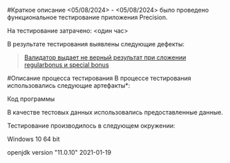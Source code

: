 #Краткое описание <05/08/2024> - <05/08/2024> было проведено функциональное тестирование приложения Precision.

На тестирование затрачено: <один час>

В результате тестирования выявлены следующие дефекты:

>[Валидатор выдает не верный результат при сложении regularbonus и special bonus]()

#Описание процесса тестирования В процессе тестирования использовались следующие артефакты*:

Код программы

В качестве тестовых данных использовались предоставленные данные.

Тестирование производилось в следующем окружении:

Windows 10 64 bit

openjdk version "11.0.10" 2021-01-19